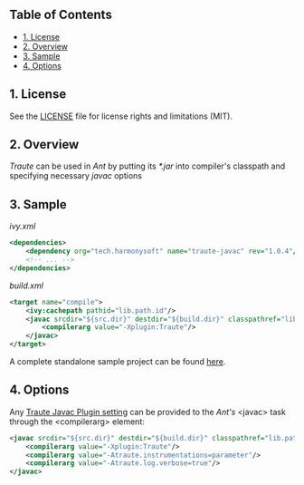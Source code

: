 ## Table of Contents

* [1. License](#1-license)
* [2. Overview](#2-overview)
* [3. Sample](#3-sample)
* [4. Options](#4-options)

## 1. License

See the [LICENSE](LICENSE.md) file for license rights and limitations (MIT).

## 2. Overview

*Traute* can be used in *Ant* by putting its *\*.jar* into compiler's classpath and specifying necessary *javac* options

## 3. Sample

*ivy.xml*
```xml
<dependencies>
    <dependency org="tech.harmonysoft" name="traute-javac" rev="1.0.4"/>
    <!-- ... -->
</dependencies>
```

*build.xml*
```xml
<target name="compile">
    <ivy:cachepath pathid="lib.path.id"/>
    <javac srcdir="${src.dir}" destdir="${build.dir}" classpathref="lib.path.id" debug="true">
        <compilerarg value="-Xplugin:Traute"/>
    </javac>
</target>
```

A complete standalone sample project can be found [here](https://github.com/denis-zhdanov/traute/blob/master/facade/ant/README.md).

## 4. Options

Any [Traute Javac Plugin setting](../../core/javac/README.md#7-settings) can be provided to the *Ant's* &lt;javac&gt; task through the &lt;compilerarg&gt; element:

```xml
<javac srcdir="${src.dir}" destdir="${build.dir}" classpathref="lib.path.id" debug="true">
    <compilerarg value="-Xplugin:Traute"/>
    <compilerarg value="-Atraute.instrumentations=parameter"/>
    <compilerarg value="-Atraute.log.verbose=true"/>
</javac>
```